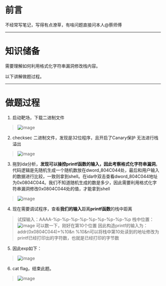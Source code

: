 # 前言
不经常写笔记，写得有点潦草，有啥问题直接问本人@蔡师傅
***

# 知识储备
需要理解如何利用格式化字符串漏洞修改栈内容。  

以下讲解做题过程。
***

# 做题过程
1. 启动靶场，下载二进制文件
>![image](https://github.com/user-attachments/assets/f3946636-d6dc-4a90-ad03-18c325a4acf4)
2. checksec 二进制文件，发现是32位程序，且开启了Canary保护 无法进行栈溢出
>![image](https://github.com/user-attachments/assets/e660ce96-f61e-4b8d-a926-6de8fa3f1120)  
3. 拖到ida分析，**发现可以操控printf函数的输入，因此考察格式化字符串漏洞**。代码逻辑是先随机生成一个随机数放在dword_804C044处，最后和用户输入的数据进行比较，一致则拿到shell。在ida中双击查看dword_804C044地址为0x0804C044。我们不知道随机生成的数是多少，因此需要利用格式化字符串漏洞修改0x0804C044处的值，才能拿到shell
>![image](https://github.com/user-attachments/assets/752a986c-028c-49b2-95ff-c5e8537c5e35)  
4. 现在需要调试程序，查看**我们的输入**距离**printf函数**的栈中距离
>试探输入：AAAA-%p-%p-%p-%p-%p-%p-%p-%p-%p
>栈中位置：
>![image](https://github.com/user-attachments/assets/ef53fd89-1165-4fb9-af2b-7252cb0fd4e7)
>可以数一下，刚好在第10个位置
>因此构造printf的输入为：
>addr(0x0804C044)+%10&n
>%10&n可以将栈中第10处读到的地址修改为 printf已经打印出的字符数，也就是已经打印的字节数

5. 因此exp如下：
>![image](https://github.com/user-attachments/assets/b2d3c493-2eb7-4eca-a814-e3a51e64e43b)
6. cat flag，结束此题。
>![image](https://github.com/user-attachments/assets/ac75657e-5999-4d63-aa29-cfd7c09ab1a6)






   

